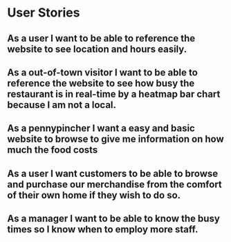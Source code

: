 # User Stories

## As a user I want to be able to reference the website to see location and hours easily.

## As a out-of-town visitor I want to be able to reference the website to see how busy the restaurant is in real-time by a heatmap bar chart because I am not a local.

## As a pennypincher I want a easy and basic website to browse to give me information on how much the food costs

## As a user I want customers to be able to browse and purchase our merchandise from the comfort of their own home if they wish to do so.

## As a manager I want to be able to know the busy times so I know when to employ more staff.
